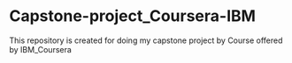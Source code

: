 # Capstone-project_Coursera-IBM
This repository is created for doing my capstone project by Course offered by IBM_Coursera
